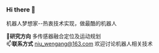 ### Hi there 👋
机器人梦想家--热衷技术实现，做最酷的机器人

🔭**研究方向**   多传感器融合定位及运动规划   
📫**联系方式**   niu_wengang@163.com 欢迎讨论机器人相关技术

